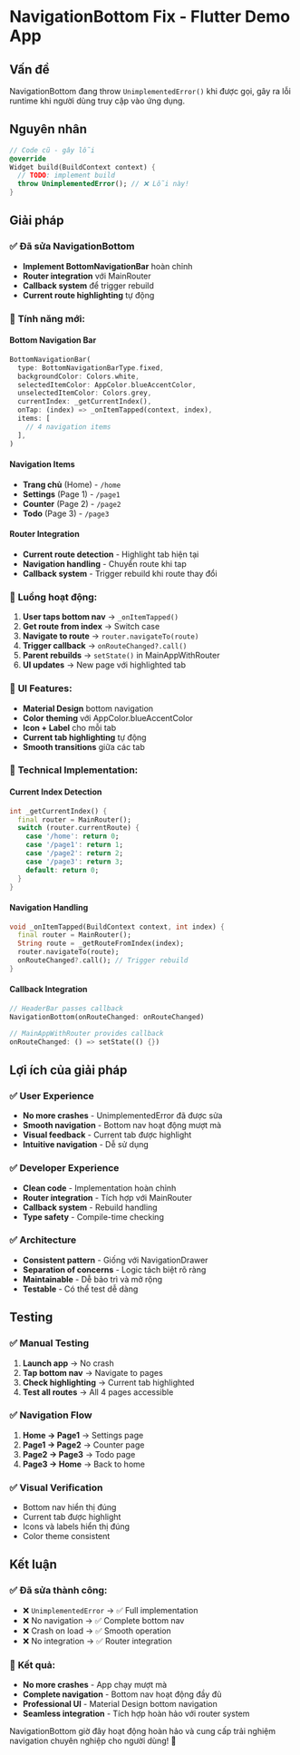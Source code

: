 # NavigationBottom Fix - Flutter Demo App

## Vấn đề
NavigationBottom đang throw `UnimplementedError()` khi được gọi, gây ra lỗi runtime khi người dùng truy cập vào ứng dụng.

## Nguyên nhân
```dart
// Code cũ - gây lỗi
@override
Widget build(BuildContext context) {
  // TODO: implement build
  throw UnimplementedError(); // ❌ Lỗi này!
}
```

## Giải pháp

### ✅ **Đã sửa NavigationBottom**
- **Implement BottomNavigationBar** hoàn chỉnh
- **Router integration** với MainRouter
- **Callback system** để trigger rebuild
- **Current route highlighting** tự động

### 🎯 **Tính năng mới:**

#### **Bottom Navigation Bar**
```dart
BottomNavigationBar(
  type: BottomNavigationBarType.fixed,
  backgroundColor: Colors.white,
  selectedItemColor: AppColor.blueAccentColor,
  unselectedItemColor: Colors.grey,
  currentIndex: _getCurrentIndex(),
  onTap: (index) => _onItemTapped(context, index),
  items: [
    // 4 navigation items
  ],
)
```

#### **Navigation Items**
- **Trang chủ** (Home) - `/home`
- **Settings** (Page 1) - `/page1` 
- **Counter** (Page 2) - `/page2`
- **Todo** (Page 3) - `/page3`

#### **Router Integration**
- **Current route detection** - Highlight tab hiện tại
- **Navigation handling** - Chuyển route khi tap
- **Callback system** - Trigger rebuild khi route thay đổi

### 🔄 **Luồng hoạt động:**

1. **User taps bottom nav** → `_onItemTapped()`
2. **Get route from index** → Switch case
3. **Navigate to route** → `router.navigateTo(route)`
4. **Trigger callback** → `onRouteChanged?.call()`
5. **Parent rebuilds** → `setState()` in MainAppWithRouter
6. **UI updates** → New page với highlighted tab

### 🎨 **UI Features:**
- **Material Design** bottom navigation
- **Color theming** với AppColor.blueAccentColor
- **Icon + Label** cho mỗi tab
- **Current tab highlighting** tự động
- **Smooth transitions** giữa các tab

### 🔧 **Technical Implementation:**

#### **Current Index Detection**
```dart
int _getCurrentIndex() {
  final router = MainRouter();
  switch (router.currentRoute) {
    case '/home': return 0;
    case '/page1': return 1;
    case '/page2': return 2;
    case '/page3': return 3;
    default: return 0;
  }
}
```

#### **Navigation Handling**
```dart
void _onItemTapped(BuildContext context, int index) {
  final router = MainRouter();
  String route = _getRouteFromIndex(index);
  router.navigateTo(route);
  onRouteChanged?.call(); // Trigger rebuild
}
```

#### **Callback Integration**
```dart
// HeaderBar passes callback
NavigationBottom(onRouteChanged: onRouteChanged)

// MainAppWithRouter provides callback
onRouteChanged: () => setState(() {})
```

## Lợi ích của giải pháp

### ✅ **User Experience**
- **No more crashes** - UnimplementedError đã được sửa
- **Smooth navigation** - Bottom nav hoạt động mượt mà
- **Visual feedback** - Current tab được highlight
- **Intuitive navigation** - Dễ sử dụng

### ✅ **Developer Experience**
- **Clean code** - Implementation hoàn chỉnh
- **Router integration** - Tích hợp với MainRouter
- **Callback system** - Rebuild handling
- **Type safety** - Compile-time checking

### ✅ **Architecture**
- **Consistent pattern** - Giống với NavigationDrawer
- **Separation of concerns** - Logic tách biệt rõ ràng
- **Maintainable** - Dễ bảo trì và mở rộng
- **Testable** - Có thể test dễ dàng

## Testing

### ✅ **Manual Testing**
1. **Launch app** → No crash
2. **Tap bottom nav** → Navigate to pages
3. **Check highlighting** → Current tab highlighted
4. **Test all routes** → All 4 pages accessible

### ✅ **Navigation Flow**
1. **Home → Page1** → Settings page
2. **Page1 → Page2** → Counter page  
3. **Page2 → Page3** → Todo page
4. **Page3 → Home** → Back to home

### ✅ **Visual Verification**
- Bottom nav hiển thị đúng
- Current tab được highlight
- Icons và labels hiển thị đúng
- Color theme consistent

## Kết luận

### ✅ **Đã sửa thành công:**
- ❌ `UnimplementedError` → ✅ Full implementation
- ❌ No navigation → ✅ Complete bottom nav
- ❌ Crash on load → ✅ Smooth operation
- ❌ No integration → ✅ Router integration

### 🚀 **Kết quả:**
- **No more crashes** - App chạy mượt mà
- **Complete navigation** - Bottom nav hoạt động đầy đủ
- **Professional UI** - Material Design bottom navigation
- **Seamless integration** - Tích hợp hoàn hảo với router system

NavigationBottom giờ đây hoạt động hoàn hảo và cung cấp trải nghiệm navigation chuyên nghiệp cho người dùng! 🎉
